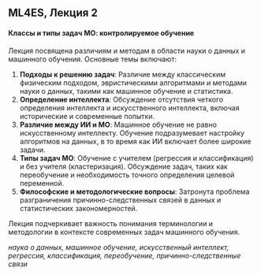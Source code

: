 ## ML4ES, Лекция 2

#### Классы и типы задач МО: контролируемое обучение

Лекция посвящена различиям и методам в области науки о данных и машинного обучения. Основные темы включают:
1. **Подходы к решению задач**: Различие между классическим физическим подходом, эвристическими алгоритмами и методами науки о данных, такими как машинное обучение и статистика.
2. **Определение интеллекта**: Обсуждение отсутствия четкого определения интеллекта и искусственного интеллекта, включая исторические и современные попытки.
3. **Различие между ИИ и МО**: Машинное обучение не равно искусственному интеллекту. Обучение подразумевает настройку алгоритмов на данных, в то время как ИИ включает более широкие задачи.
4. **Типы задач МО**: Обучение с учителем (регрессия и классификация) и без учителя (кластеризация). Обсуждение задач, таких как переобучение и необходимость точного определения целевой переменной.
5. **Философские и методологические вопросы**: Затронута проблема разграничения причинно-следственных связей в данных и статистических закономерностей.

Лекция подчеркивает важность понимания терминологии и методологии в контексте современных задач машинного обучения.


*наука о данных, машинное обучение, искусственный интеллект, регрессия, классификация, переобучение, причинно-следственные связи*